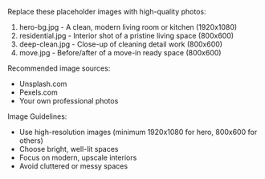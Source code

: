 Replace these placeholder images with high-quality photos:

1. hero-bg.jpg - A clean, modern living room or kitchen (1920x1080)
2. residential.jpg - Interior shot of a pristine living space (800x600)
3. deep-clean.jpg - Close-up of cleaning detail work (800x600)
4. move.jpg - Before/after of a move-in ready space (800x600)

Recommended image sources:
- Unsplash.com
- Pexels.com
- Your own professional photos

Image Guidelines:
- Use high-resolution images (minimum 1920x1080 for hero, 800x600 for others)
- Choose bright, well-lit spaces
- Focus on modern, upscale interiors
- Avoid cluttered or messy spaces
